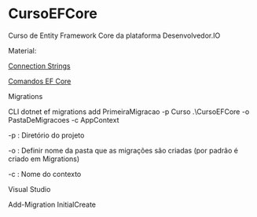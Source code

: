 # CursoEFCore
Curso de Entity Framework Core da plataforma Desenvolvedor.IO

Material:



[Connection Strings](https://www.connectionstrings.com/ "Connection Strings Homepage")


[Comandos EF Core](https://www.entityframeworktutorial.net/efcore/entity-framework-core-migration.aspx "EF Tutorial")


Migrations

CLI
dotnet ef migrations add PrimeiraMigracao -p Curso .\CursoEFCore -o PastaDeMigracoes -c AppContext

-p : Diretório do projeto


-o : Definir nome da pasta que as migrações são criadas (por padrão é criado em Migrations)


-c : Nome do contexto



Visual Studio

Add-Migration InitialCreate

